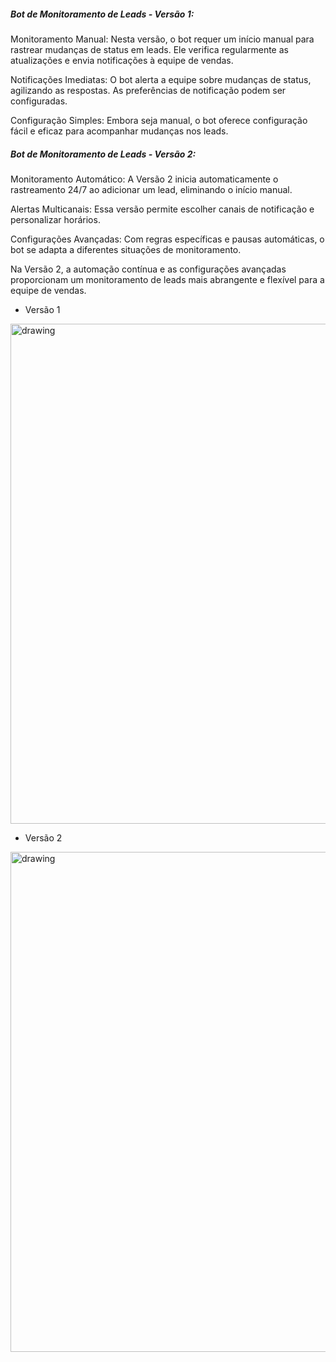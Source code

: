 ##### Bot de Monitoramento de Leads - Versão 1:

Monitoramento Manual: Nesta versão, o bot requer um início manual para rastrear mudanças de status em leads. Ele verifica regularmente as atualizações e envia notificações à equipe de vendas.

Notificações Imediatas: O bot alerta a equipe sobre mudanças de status, agilizando as respostas. As preferências de notificação podem ser configuradas.

Configuração Simples: Embora seja manual, o bot oferece configuração fácil e eficaz para acompanhar mudanças nos leads.

##### Bot de Monitoramento de Leads - Versão 2:

Monitoramento Automático: A Versão 2 inicia automaticamente o rastreamento 24/7 ao adicionar um lead, eliminando o início manual.

Alertas Multicanais: Essa versão permite escolher canais de notificação e personalizar horários.

Configurações Avançadas: Com regras específicas e pausas automáticas, o bot se adapta a diferentes situações de monitoramento.

Na Versão 2, a automação contínua e as configurações avançadas proporcionam um monitoramento de leads mais abrangente e flexível para a equipe de vendas.

 - Versão 1
   
<img src="https://cdn.glitch.global/543f764f-08a7-443f-91af-e28134e95405/Bot2.png?v=1693258202598" alt="drawing" height="800"/>
 
 - Versão 2

 <img src="https://cdn.glitch.global/543f764f-08a7-443f-91af-e28134e95405/bot.png?v=1693258201706" alt="drawing" height="800"/>
